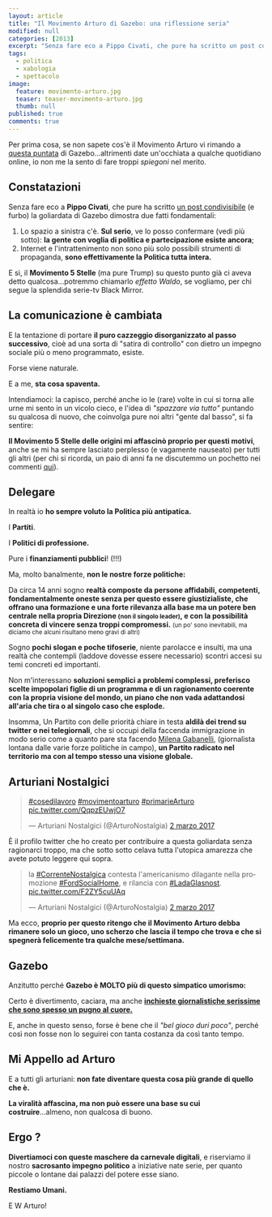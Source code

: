 ```yaml
---
layout: article
title: "Il Movimento Arturo di Gazebo: una riflessione seria"
modified: null
categories: [2013]
excerpt: "Senza fare eco a Pippo Civati, che pure ha scritto un post condivisibile (e furbo) la goliardata di Gazebo dimostra due fatti fondamentali:..."
tags:
  - politica
  - xabologia
  - spettacolo
image: 
  feature: movimento-arturo.jpg
  teaser: teaser-movimento-arturo.jpg
  thumb: null
published: true
comments: true
---
```


Per prima cosa, se non sapete cos'è il Movimento Arturo vi rimando a [questa puntata](http://www.raiplay.it/video/2017/02/Gazebo-Social-News-823e96cb-eec3-48e9-85c6-0ab4a90558a2.html) di Gazebo...altrimenti date un'occhiata a qualche quotidiano online, io non me la sento di fare troppi *spiegoni* nel merito.

## Constatazioni 

Senza fare eco a **Pippo Civati**, che pure ha scritto [un post condivisibile](https://t.co/AqhBDZ9qFs) (e furbo) la goliardata di Gazebo dimostra due fatti fondamentali:

 1. Lo spazio a sinistra c'è. **Sul serio**, ve lo posso confermare (vedi più sotto): **la gente con voglia di politica e partecipazione esiste ancora**;
 2. Internet e l'intrattenimento non sono più solo possibili strumenti di propaganda, **sono effettivamente la Politica tutta intera.**

E sì, il **Movimento 5 Stelle** (ma pure Trump) su questo punto già ci aveva detto qualcosa...potremmo chiamarlo *effetto Waldo*, se vogliamo, per chi segue la splendida serie-tv Black Mirror.

## La comunicazione è cambiata

E la tentazione di portare **il puro cazzeggio disorganizzato al passo successivo**, cioè ad una sorta di "satira di controllo" con dietro un impegno sociale più o meno programmato, esiste. 

Forse viene naturale. 

E a me, **sta cosa spaventa.**

Intendiamoci: la capisco, perché anche io le (rare) volte in cui si torna alle urne mi sento in un vicolo cieco, e l'idea di *"spazzare via tutto"* puntando su qualcosa di nuovo, che coinvolga pure noi altri "gente dal basso", si fa sentire:

**Il Movimento 5 Stelle delle origini mi affascinò proprio per questi motivi**, anche se mi ha sempre lasciato perplesso (e vagamente nauseato) per tutti gli altri (per chi si ricorda, un paio di anni fa ne discutemmo un pochetto nei commenti [qui](http://xabacadabra.com/2015/hashtag-iononleggorepubblica-e-una-stronzata/)).

## Delegare

In realtà io **ho sempre voluto la Politica più antipatica.** 

I **Partiti**. 

I **Politici di professione.**

Pure i **finanziamenti pubblici**! (!!!)

Ma, molto banalmente, **non le nostre forze politiche:** 

Da circa 14 anni sogno **realtà composte da persone affidabili, competenti, fondamentalmente oneste senza per questo essere giustizialiste, che offrano una formazione e una forte rilevanza alla base ma un potere ben centrale nella propria Direzione <small>(non il singolo leader)</small>, e con la possibilità concreta di vincere senza troppi compromessi.** <small>(un po' sono inevitabili, ma diciamo che alcuni risultano meno gravi di altri)</small>

Sogno **pochi slogan e poche tifoserie**, niente parolacce e insulti, ma una realtà che contempli (laddove dovesse essere necessario) scontri accesi su temi concreti ed importanti.

Non m'interessano **soluzioni semplici a problemi complessi, preferisco scelte impopolari figlie di un programma e di un ragionamento coerente con la propria visione del mondo, un piano che non vada adattandosi all'aria che tira o al singolo caso che esplode.**

Insomma, Un Partito con delle priorità chiare in testa **aldilà dei trend su twitter o nei telegiornali**, che si occupi della faccenda immigrazione in modo serio come a quanto pare sta facendo [Milena Gabanelli](http://www.ilfattoquotidiano.it/2017/01/03/migranti-gabanelli-leuropa-ci-paghi-per-una-degna-accoglienza-a-controllo-pubblico/3294395/), (giornalista lontana dalle varie forze politiche in campo), **un Partito radicato nel territorio ma con al tempo stesso una visione globale.**

## Arturiani Nostalgici 

<blockquote class="twitter-tweet" data-lang="it"><p lang="und" dir="ltr"><a href="https://twitter.com/hashtag/cosedilavoro?src=hash">#cosedilavoro</a> <a href="https://twitter.com/hashtag/movimentoarturo?src=hash">#movimentoarturo</a> <a href="https://twitter.com/hashtag/primarieArturo?src=hash">#primarieArturo</a> <a href="https://t.co/QqpzEUwjO7">pic.twitter.com/QqpzEUwjO7</a></p>&mdash; Arturiani Nostalgici (@ArturoNostalgia) <a href="https://twitter.com/ArturoNostalgia/status/837304535483809792">2 marzo 2017</a></blockquote>
<script async src="//platform.twitter.com/widgets.js" charset="utf-8"></script>

È il profilo twitter che ho creato per contribuire a questa goliardata senza ragionarci troppo, ma che sotto sotto celava tutta l'utopica amarezza che avete potuto leggere qui sopra.

<blockquote class="twitter-tweet" data-lang="it"><p lang="it" dir="ltr">la <a href="https://twitter.com/hashtag/CorrenteNostalgica?src=hash">#CorrenteNostalgica</a> contesta l&#39;americanismo dilagante nella promozione <a href="https://twitter.com/hashtag/FordSocialHome?src=hash">#FordSocialHome</a>, e rilancia con <a href="https://twitter.com/hashtag/LadaGlasnost?src=hash">#LadaGlasnost</a>. <a href="https://t.co/F2ZY5cuUAq">pic.twitter.com/F2ZY5cuUAq</a></p>&mdash; Arturiani Nostalgici (@ArturoNostalgia) <a href="https://twitter.com/ArturoNostalgia/status/837404529700265984">2 marzo 2017</a></blockquote>
<script async src="//platform.twitter.com/widgets.js" charset="utf-8"></script> 

Ma ecco, **proprio per questo ritengo che il Movimento Arturo debba rimanere solo un gioco, uno scherzo che lascia il tempo che trova e che si spegnerà felicemente tra qualche mese/settimana.**

## Gazebo

Anzitutto perché **Gazebo è MOLTO più di questo simpatico umorismo:**

Certo è divertimento, caciara, ma anche [**inchieste giornalistiche serissime che sono spesso un pugno al cuore.**](http://www.rai.tv/dl/RaiTV/programmi/media/ContentItem-20a8283f-80c2-4069-87f1-d9fef7e35e76.html)

E, anche in questo senso, forse è bene che il *"bel gioco duri poco"*, perché così non fosse non lo seguirei con tanta costanza da così tanto tempo. 

## Mi Appello ad Arturo

E a tutti gli arturiani: **non fate diventare questa cosa più grande di quello che è.**

**La viralità affascina, ma non può essere una base su cui costruire**...almeno, non qualcosa di buono.

## Ergo ? 

**Divertiamoci con queste maschere da carnevale digitali**, e riserviamo il nostro **sacrosanto impegno politico** a iniziative nate serie, per quanto piccole o lontane dai palazzi del potere esse siano.

**Restiamo Umani.** 

E W Arturo!  